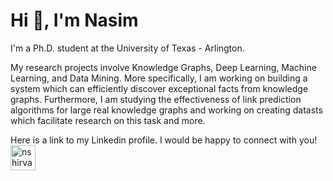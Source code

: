 <h1 align="left">Hi 👋, I'm Nasim</h1>

<p>I'm a Ph.D. student at the University of Texas - Arlington. </p>

<p>My research projects involve Knowledge Graphs, Deep Learning, Machine Learning, and Data Mining. More specifically, I am working on building a system which can efficiently discover exceptional facts from knowledge graphs. Furthermore, I am studying the effectiveness of link prediction algorithms for large real knowledge graphs and working on creating datasts which facilitate research on this task and more.</p>

<!--<p align="center">
  <img align="left" src="https://github-readme-stats.vercel.app/api?username=nasimshm&count_private=true&show_icons=true&theme=radical" alt="nasimshm"/>
  
</p>-->

<p align="left">
Here is a link to my Linkedin profile. I would be happy to connect with you! 
  <a href="https://linkedin.com/in/nshirvanimahdavi" target="_blank"><img align="center" src="https://cdn.jsdelivr.net/npm/simple-icons@3.0.1/icons/linkedin.svg" alt="nshirvanimahdavi" height="40" width="40" /></a>
 <!-- <a href="https://scholar.google.com/citations?hl=en&user=_fHIY6IAAAAJ" target="_blank"><img align="center" src="https://cdn.jsdelivr.net/npm/simple-icons@3.0.1/icons/googlescholar.svg" alt="nasimshm" height="40" width="40" /></a>-->
  
</p>



<!--
**nasimshm/nasimshm** is a ✨ _special_ ✨ repository because its `README.md` (this file) appears on your GitHub profile.

Here are some ideas to get you started:

- 🔭 I’m currently working on ...
- 🌱 I’m currently learning ...
- 👯 I’m looking to collaborate on ...
- 🤔 I’m looking for help with ...
- 💬 Ask me about ...
- 📫 How to reach me: ...
- 😄 Pronouns: ...
- ⚡ Fun fact: ...
-->
